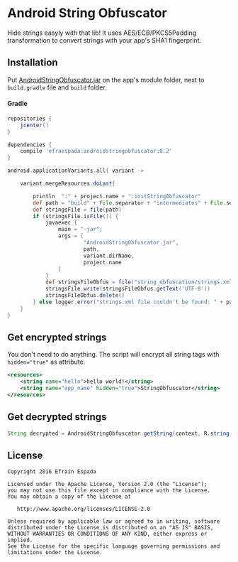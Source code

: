 Android String Obfuscator
=======================

Hide strings easyly with that lib! It uses AES/ECB/PKCS5Padding transformation to convert strings with your app's SHA1 fingerprint.

Installation
------------

Put [AndroidStringObfuscator.jar](https://github.com/efraespada/AndroidStringObfuscator/raw/master/sample/AndroidStringObfuscator.jar) on the app's module folder, next to `build.gradle` file and `build` folder.

#### Gradle 

```groovy
repositories {
    jcenter()
}

dependencies {
    compile 'efraespada:androidstringobfuscator:0.2'
}

android.applicationVariants.all{ variant ->

    variant.mergeResources.doLast{

        println  ":" + project.name + ":initStringObfuscator"
        def path = "build" + File.separator + "intermediates" + File.separator + "res" + File.separator + "merged" + File.separator +  variant.dirName + File.separator + "values" + File.separator + "values.xml"
        def stringsFile = file(path)
        if (stringsFile.isFile()) {
            javaexec {
                main = "-jar";
                args = [
                        "AndroidStringObfuscator.jar",
                        path,
                        variant.dirName,
                        project.name
                ]
            }
            def stringsFileObfus = file("string_obfuscation/strings.xml")
            stringsFile.write(stringsFileObfus.getText('UTF-8'))
            stringsFileObfus.delete()
        } else logger.error("strings.xml file couldn't be found: " + path)
    }
}
```


Get encrypted strings
---------------------
You don't need to do anything. The script will encrypt all string tags with `hidden="true"` as attribute.

```xml
<resources>
	<string name="hello">hello world!</string>
	<string name="app_name" hidden="true">StringObfuscator</string>
</resources>
```


Get decrypted strings
---------------------
```java
String decrypted = AndroidStringObfuscator.getString(context, R.string.app_name);
```


License
-------
    Copyright 2016 Efraín Espada

    Licensed under the Apache License, Version 2.0 (the "License");
    you may not use this file except in compliance with the License.
    You may obtain a copy of the License at

       http://www.apache.org/licenses/LICENSE-2.0

    Unless required by applicable law or agreed to in writing, software
    distributed under the License is distributed on an "AS IS" BASIS,
    WITHOUT WARRANTIES OR CONDITIONS OF ANY KIND, either express or implied.
    See the License for the specific language governing permissions and
    limitations under the License.

